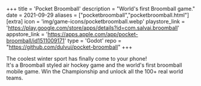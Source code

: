 +++
title = 'Pocket Broomball'
description = "World's first Broomball game."
date = 2021-09-29
aliases = ["pocketbroomball","pocketbroomball.html"]
[extra]
icon = 'img/game-icons/pocketbroomball.webp'
playstore_link = 'https://play.google.com/store/apps/details?id=com.salvai.broomball'
appstore_link = 'https://apps.apple.com/app/pocket-broomball/id1511009171'
type = 'Godot'
repo = "https://github.com/dulvui/pocket-broomball"
+++

The coolest winter sport has finally come to your phone!  
It's a Broomball styled air hockey game and the world's first broomball mobile game. Win the Championship and
unlock all the 100+ real world teams.